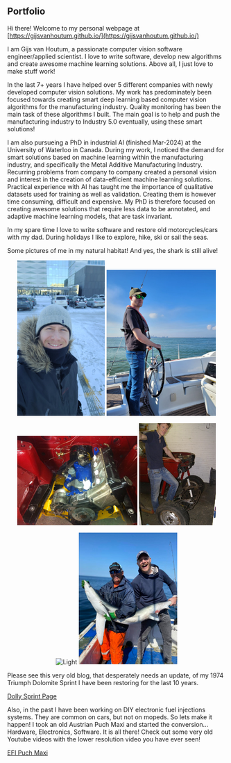 ## Portfolio

Hi there! Welcome to my personal webpage at [https://gijsvanhoutum.github.io/](https://gijsvanhoutum.github.io/)

I am Gijs van Houtum, a passionate computer vision software engineer/applied scientist. 
I love to write software, develop new algorithms and create awesome machine learning solutions. 
Above all, I just love to make stuff work!

In the last 7+ years I have helped over 5 different companies with newly developed computer vision solutions.
My work has predominately been focused towards creating smart deep learning based computer vision algorithms 
for the manufacturing industry. Quality monitoring has been the main task of these algorithms I built.
The main goal is to help and push the manufacturing industry to Industry 5.0 eventually, using these smart solutions! 

I am also pursueing a PhD in industrial AI (finished Mar-2024) at the University of Waterloo in Canada. 
During my work, I noticed the demand for smart solutions based on machine learning within the manufacturing industry, 
and specifically the Metal Additive Manufacturing Industry. Recurring problems from company to company created a personal vision and interest in the creation of 
data-efficient machine learning solutions. Practical experience with AI has taught me the importance of qualitative datasets
used for training as well as validation. Creating them is however time consuming, difficult and expensive. My PhD is 
therefore focused on creating awesome solutions that require less data to be annotated, and adaptive machine learning models, 
that are task invariant.

In my spare time I love to write software and restore old motorcycles/cars with my dad. 
During holidays I like to explore, hike, ski or sail the seas.

Some pictures of me in my natural habitat! And yes, the shark is still alive!

<p align="center">
  <img alt="Light" src="images/waterloo_cold.jpeg" width="40%">
  <img alt="Dark" src="images/sailing_northsea.jpg" width="50%">
</p>

<p align="center">
  <img alt="Light" src="images/dolomite_engine.JPG" width="55%">
  <img alt="Dark" src="images/dolomite_subframe.JPG" width="35%">
</p>

<p align="center">
  <img alt="Light" src="images/skiing_solden.jpg" width="45%">
  <img alt="Dark" src="images/shark_fishing.jpeg" width="45%">
</p>

Please see this very old blog, that desperately needs an update, of my 1974 Triumph Dolomite Sprint
I have been restoring for the last 10 years. 

[Dolly Sprint Page](https://forum.triumphdolomite.co.uk/viewtopic.php?t=20033)

Also, in the past I have been working on DIY electronic fuel injections systems. They are common on 
cars, but not on mopeds. So lets make it happen! I took an old Austrian Puch Maxi and started the
conversion... Hardware, Electronics, Software. It is all there! Check out some very
old Youtube videos with the lower resolution video you have ever seen!

[EFI Puch Maxi](https://www.youtube.com/@TheYamahaxt500)

<!-- ### Installation

See full step by step tutorial [on Medium](https://medium.com/@evanca/set-up-your-portfolio-website-in-less-than-10-minutes-with-github-pages-d0efa8ff56fd).
Whenever you commit to this repository, GitHub Pages will run [Jekyll](https://jekyllrb.com/) to rebuild the pages in your site, from the content in your Markdown files.

### Issues

See the [open issues](https://github.com/evanca/quick-portfolio/issues) for a list of proposed features (and known issues).
___

### References

[1] Jekyll theme "Minimal" for GitHub Pages: https://github.com/pages-themes/minimal (CC0 1.0 Universal License) -->
